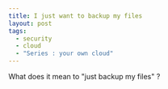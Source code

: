 ```yaml
---
title: I just want to backup my files
layout: post
tags:
  - security
  - cloud
  - "Series : your own cloud"
---
```


What does it mean to "just backup my files" ?
